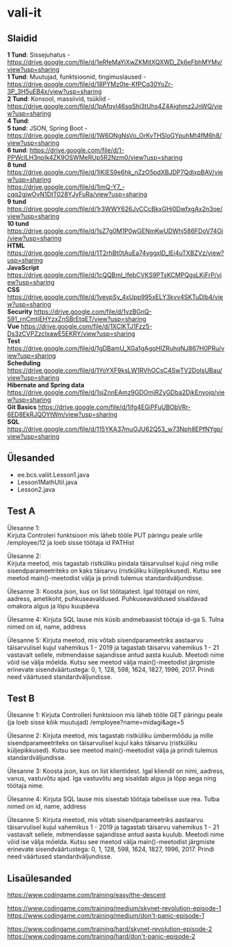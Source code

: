 # vali-it

## Slaidid
**1 Tund**: Sissejuhatus - https://drive.google.com/file/d/1eRfeMaYiXwZKMitXQXWD_Zk6eFbhMYMv/view?usp=sharing  
**1 Tund**: Muutujad, funktsioonid, tingimuslaused - https://drive.google.com/file/d/18PYMz0te-KfPCq30YoZr-3P_3H5uEB4x/view?usp=sharing  
**2 Tund**: Konsool, massiivid, tsüklid - https://drive.google.com/file/d/1pAfqyI46sqShj3tUhs4Z4Ajghmz2JnWQ/view?usp=sharing  
**4 Tund**:  
**5 tund**: JSON, Spring Boot - https://drive.google.com/file/d/1W6ONgNsVo_OrKvTHSloGYpuhMt4fM6h8/view?usp=sharing  
**6 tund**: https://drive.google.com/file/d/1-PPWclLH3npIk4ZK9OSWMeRUp5R2Nzm0/view?usp=sharing  
**8 tund** https://drive.google.com/file/d/1IKlES9e6hk_nZzO5pdXBJDP7QdlxpBAV/view?usp=sharing  
https://drive.google.com/file/d/1imQ-Y7_-cqq2gjwOvN1DtT028YJyFuRa/view?usp=sharing  
**9 tund** https://drive.google.com/file/d/1r3WWY626JvCCcBkxGHi0DwfxgAx2n3oe/view?usp=sharing  
**10 tund** https://drive.google.com/file/d/1sZ7g0M1P0wGENmKwUDWhj586FDoV74Oi/view?usp=sharing  
**HTML** https://drive.google.com/file/d/1T2rhBt0tAuEa74vggxlD_lEi4uTXBZVz/view?usp=sharing  
**JavaScript** https://drive.google.com/file/d/1cQQBmI_lfebCVKS9PTsKCMPQgsLKjFrP/view?usp=sharing  
**CSS** https://drive.google.com/file/d/1vevpSy_4xUpp995xELY3kvv4SKTuDlb4/view?usp=sharing  
**Security** https://drive.google.com/file/d/1vzBGnQ-591_rnCmtjEHYzxZnSBrEtqET/view?usp=sharing  
**Vue** https://drive.google.com/file/d/1XClKTJ1Fzz5-Ds3zCVPZzcIxawE5EKRY/view?usp=sharing  
**Test** https://drive.google.com/file/d/1gDBamU_XGa1gAgqHIZRuhqNJ867H0PRu/view?usp=sharing  
**Scheduling** https://drive.google.com/file/d/1YoYXF9ksLW1RVhOCsC4SwTV2DoIsUBau/view?usp=sharing  
**Hibernate and Spring data** https://drive.google.com/file/d/1sjZnnEAmz9GDOmjRZyGDba2DjkEnyojq/view?usp=sharing  
**Git Basics** https://drive.google.com/file/d/1ifg4EGiPFuUBObVRr-6ED8EkRJQOYtWm/view?usp=sharing  
**SQL** https://drive.google.com/file/d/115YKA37muOJU62Q53_w73Nph8EPfNYgp/view?usp=sharing

## Ülesanded
* ee.bcs.valiit.Lesson1.java
* Lesson1MathUtil.java
* Lesson2.java

## Test A
Ülesanne 1:  
Kirjuta Controleri funktsioon mis läheb tööle PUT päringu peale urlile /employee/12 ja loeb sisse töötaja id PATHist 

Ülesanne 2:  
Kirjuta meetod, mis tagastab ristküliku pindala täisarvulisel kujul ning mille sisendparameetriteks on kaks täisarvu (ristküliku küljepikkused).
Kutsu see meetod main()-meetodist välja ja prindi tulemus standardväljundisse.

Ülesanne 3:
Koosta json, kus on list töötajatest. Igal töötajal on nimi, aadress, ametikoht, puhkuseavaldused.
Puhkuseavaldused sisaldavad omakora algus ja lõpu kuupäeva

Ülesanne 4:
Kirjuta SQL lause mis küsib andmebaasist töötaja id-ga 5. Tulna nimed on id, name, address

Ülesanne 5:
Kirjuta meetod, mis võtab sisendparameetriks aastaarvu täisarvulisel kujul vahemikus 1 - 2019 ja tagastab täisarvu vahemikus 1 - 21 vastavalt sellele, mitmendasse sajandisse antud aasta kuulub. Meetodi nime võid ise välja mõelda.
Kutsu see meetod välja main()-meetodist järgmiste erinevate sisendväärtustega: 0, 1, 128, 598, 1624, 1827, 1996, 2017. Prindi need väärtused standardväljundisse.


## Test B
Ülesanne 1:
Kirjuta Controlleri funktsioon mis läheb tööle GET päringu peale (ja loeb sisse kõik muutujad) /employee?name=midagi&age=5

Ülesanne 2:
Kirjuta meetod, mis tagastab ristküliku ümbermõõdu  ja mille sisendparameetriteks on täisarvulisel kujul kaks täisarvu (ristküliku küljepikkused).
Kutsu see meetod main()-meetodist välja ja prindi tulemus standardväljundisse.

Ülesanne 3:
Koosta json, kus on list klientidest. Igal kliendil on nimi, aadress, vanus, vastuvõtu ajad. Iga vastuvõtu aeg sisaldab algus ja lõpp aega ning töötaja nime.

Ülesanne 4:
Kirjuta SQL lause mis sisestab töötaja tabelisse uue rea. Tulba nimed on id, name, address

Ülesanne 5:
Kirjuta meetod, mis võtab sisendparameetriks aastaarvu täisarvulisel kujul vahemikus 1 - 2019 ja tagastab täisarvu vahemikus 1 - 21 vastavalt sellele, mitmendasse sajandisse antud aasta kuulub. Meetodi nime võid ise välja mõelda.
Kutsu see meetod välja main()-meetodist järgmiste erinevate sisendväärtustega: 0, 1, 128, 598, 1624, 1827, 1996, 2017. Prindi need väärtused standardväljundisse.


## Lisaülesanded
https://www.codingame.com/training/easy/the-descent  

https://www.codingame.com/training/medium/skynet-revolution-episode-1  
https://www.codingame.com/training/medium/don't-panic-episode-1  

https://www.codingame.com/training/hard/skynet-revolution-episode-2  
https://www.codingame.com/training/hard/don't-panic-episode-2  
